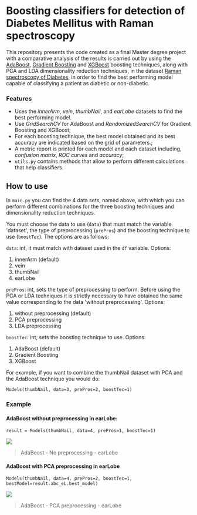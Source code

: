 # Boosting classifiers for detection of Diabetes Mellitus with Raman spectroscopy

This repository presents the code created as a final Master degree project with a comparative analysis of the results is carried out by using the [AdaBoost](https://www.sciencedirect.com/science/article/pii/S002200009791504X "AdaBoost"), [Gradient Boosting](https://www.sciencedirect.com/science/article/abs/pii/S0167947301000652 "Gradient Boosting") and [XGBoost](https://dl.acm.org/doi/abs/10.1145/2939672.2939785 "XGBoost") boosting techniques, along with PCA and LDA dimensionality reduction techniques, in the dataset [Raman spectroscopy of Diabetes](https://www.kaggle.com/codina/raman-spectroscopy-of-diabetes "Raman spectroscopy of Diabetes"), in order to find the best performing model capable of classifying a patient as diabetic or non-diabetic.

### Features

- Uses the *innerArm*, *vein*, *thumbNail*, and *earLobe* datasets to find the best performing model.
- Use *GridSearchCV* for AdaBoost and *RandomizedSearchCV* for Gradient Boosting and XGBoost;
- For each boosting technique, the best model obtained and its best accuracy are indicated based on the grid of parameters.;
- A metric report is printed for each model and each dataset including, *confusion matrix*, *ROC curves* and *accuracy*;
- `utils.py` contains methods that allow to perform different calculations that help classifiers.

## How to use

In `main.py` you can find the 4 data sets, named above, with which you can perform different combinations for the three boosting techniques and dimensionality reduction techniques.

You must choose the data to use (`data`) that must match the variable 'dataset', the type of preprocessing (`prePros`) and the boosting technique to use (`boostTec`). The options are as follows:

`data`: int, it must match with dataset used in the `df` variable. Options:
1. innerArm (default)
2. vein
3. thumbNail
4. earLobe

`prePros`: int, sets the type of preprocessing to perform. Before using the PCA or LDA techniques it is strictly necessary to have obtained the same value corresponding to the data 'without preprocessing'. Options:
1. without preprocessing (default)
2. PCA preprocessing
3. LDA preprocessing

`boostTec`: int, sets the boosting technique to use. Options:
1. AdaBoost (default)
2. Gradient Boosting
3. XGBoost

For example, if you want to combine the thumbNail dataset with PCA and the AdaBoost technique you would do:

`Models(thumbNail, data=3, prePros=2, boostTec=1)`

### Example

#### AdaBoost without preprocessing in earLobe:

`result = Models(thumbNail, data=4, prePros=1, boostTec=1)`

![](https://i.imgur.com/Vz7hFPt.png)

> AdaBoost - No preprocessing - earLobe

#### AdaBoost with PCA preprocessing in earLobe

`Models(thumbNail, data=4, prePros=2, boostTec=1, bestModel=result.abc_eL.best_model)`

![](https://i.imgur.com/VFdrJ49.png)

> AdaBoost - PCA preprocessing - earLobe
